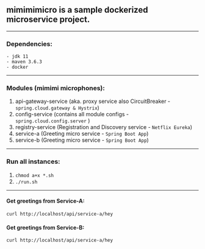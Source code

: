 ## mimimimicro is a sample dockerized microservice project.

------

### Dependencies:
````
- jdk 11
- maven 3.6.3
- docker 
````
------
### Modules (mimimi microphones):
1. api-gateway-service (aka. proxy service also CircuitBreaker  - `spring.cloud.gateway & Hystrix`)
2. config-service (contains all module configs - `spring.cloud.config.server` )
3. registry-service (Registration and Discovery service - `Netflix Eureka`)
4. service-a (Greeting micro service - `Spring Boot App`)
5. service-b (Greeting micro service - `Spring Boot App`)

------
### Run all instances:
1. `chmod a+x *.sh`
2. `./run.sh`

----------
#### Get greetings from Service-A:
`curl http://localhost/api/service-a/hey`

#### Get greetings from Service-B:
`curl http://localhost/api/service-a/hey`
